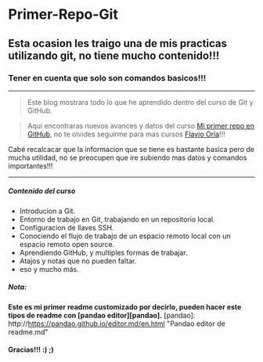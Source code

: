 # Primer-Repo-Git
Esta ocasion les traigo una de mis practicas utilizando git, no tiene mucho contenido!!!
------------
###  Tener en cuenta que solo son comandos basicos!!!

------------
> Este blog mostrara todo lo que he aprendido dentro del curso de Git y GitHub.

> Aqui encontraras nuevos avances y datos del curso [Mi primer repo en GitHub](http://https://github.com/flaviooria/Primer-Repo-Git "Mi primer repo en GitHub"), no te olvides seguirme para mas cursos [Flavio Oria](http://https://github.com/flaviooria "Flavio Oria")!!!

Cabé recalcacar que la informacion que se tiene es bastante basica pero de mucha utilidad, no se preocupen que ire subiendo mas datos y comandos importantes!!! 


------------

##### Contenido del curso
- Introducion a Git.
- Entorno de trabajo en Git, trabajando en un repositorio local.
- Configuracion de llaves SSH.
- Conociendo el flujo de trabajo de un espacio remoto local con un espacio remoto open source.
-  Aprendiendo GitHub, y multiples formas de trabajar.
- Atajos y notas que no pueden faltar.
- eso y mucho más. 

##### Nota:
**Este es mi primer readme customizado por decirlo, pueden hacer este tipos de readme con [pandao editor][pandao].**
[pandao]: http://https://pandao.github.io/editor.md/en.html "Pandao editor de readme.md"

#### Gracias!!! :) ;)
